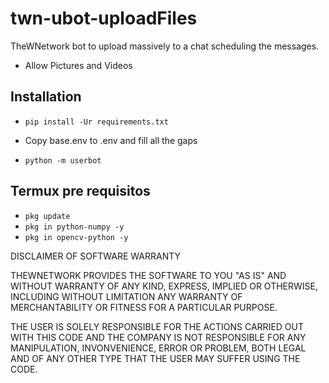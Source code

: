 # twn-ubot-uploadFiles
TheWNetwork bot to upload massively to a chat scheduling the messages.
- Allow Pictures and Videos


## Installation
- ``pip install -Ur requirements.txt``

- Copy base.env to .env and fill all the gaps

- ``python -m userbot`` 

## Termux pre requisitos
- ``pkg update`` 
- ``pkg in python-numpy -y`` 
- ``pkg in opencv-python -y`` 

DISCLAIMER OF SOFTWARE WARRANTY

THEWNETWORK PROVIDES THE SOFTWARE TO YOU "AS IS" AND WITHOUT WARRANTY OF ANY KIND, EXPRESS, IMPLIED OR OTHERWISE, INCLUDING WITHOUT LIMITATION ANY WARRANTY OF MERCHANTABILITY OR FITNESS FOR A PARTICULAR PURPOSE.

THE USER IS SOLELY RESPONSIBLE FOR THE ACTIONS CARRIED OUT WITH THIS CODE AND THE COMPANY IS NOT RESPONSIBLE FOR ANY MANIPULATION, INVONVENIENCE, ERROR OR PROBLEM, BOTH LEGAL AND OF ANY OTHER TYPE THAT THE USER MAY SUFFER USING THE CODE.

